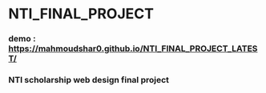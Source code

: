 # NTI_FINAL_PROJECT
### demo :  https://mahmoudshar0.github.io/NTI_FINAL_PROJECT_LATEST/
### NTI scholarship web design final project
